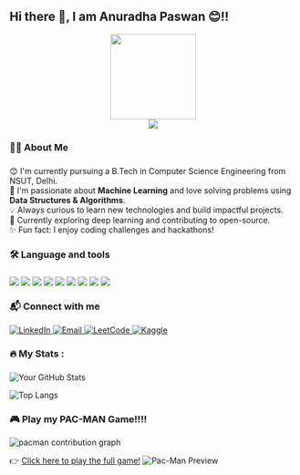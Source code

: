 ## Hi there 👋, I am Anuradha Paswan 😊!!
<div align="center">
  <img height="150" src="https://media.giphy.com/media/M9gbBd9nbDrOTu1Mqx/giphy.gif"  />
</div>

<div align="center">
  <img src="https://visitor-badge.laobi.icu/badge?page_id=maurodesouza.maurodesouza&"  />
</div>

###

<h3 align="left">👩‍💻 About Me</h3>

###
<p align="left">
  😊 I'm currently pursuing a B.Tech in Computer Science Engineering from NSUT, Delhi.<br>
  🚀 I'm passionate about <strong>Machine Learning</strong> and love solving problems using <strong>Data Structures & Algorithms</strong>.<br>
  💡 Always curious to learn new technologies and build impactful projects.<br>
  🌱 Currently exploring deep learning and contributing to open-source.<br>
  ✨ Fun fact: I enjoy coding challenges and hackathons!
</p>

###

<h3 align="left">🛠 Language and tools</h3>

###
<p align="left">
  <img src="https://img.shields.io/badge/C++-00599C?style=flat&logo=cplusplus&logoColor=white" />
  <img src="https://img.shields.io/badge/Python-3776AB?style=flat&logo=python&logoColor=white" />
  <img src="https://img.shields.io/badge/TensorFlow-FF6F00?style=flat&logo=tensorflow&logoColor=white" />
  <img src="https://img.shields.io/badge/Scikit--learn-F7931E?style=flat&logo=scikitlearn&logoColor=white" />
  <img src="https://img.shields.io/badge/NumPy-013243?style=flat&logo=numpy&logoColor=white" />
  <img src="https://img.shields.io/badge/Pandas-150458?style=flat&logo=pandas&logoColor=white" />
  <img src="https://img.shields.io/badge/Git-F05032?style=flat&logo=git&logoColor=white" />
  <img src="https://img.shields.io/badge/GitHub-181717?style=flat&logo=github&logoColor=white" />
  <img src="https://img.shields.io/badge/VS%20Code-007ACC?style=flat&logo=visual-studio-code&logoColor=white" />
</p>

<h3 align="left"> 📬 Connect with me</h3>
<p align="left">
  <a href="https://www.linkedin.com/in/anuradha-paswan-11891727b/" target="_blank">
    <img src="https://img.shields.io/badge/LinkedIn-0A66C2?style=flat&logo=linkedin&logoColor=white" alt="LinkedIn" />
  </a>
  <a href="https://mail.google.com/mail/u/2/#inbox" target="_blank">
    <img src="https://img.shields.io/badge/Email-D14836?style=flat&logo=gmail&logoColor=white" alt="Email" />
  </a>
  <a href="https://leetcode.com/u/anuradhapaswan/" target="_blank">
    <img src="https://img.shields.io/badge/LeetCode-FFA116?style=flat&logo=leetcode&logoColor=black" alt="LeetCode" />
  </a>
  <a href="https://www.kaggle.com/anuradhapaswan" target="_blank">
    <img src="https://img.shields.io/badge/Kaggle-20BEFF?style=flat&logo=kaggle&logoColor=white" alt="Kaggle" />
  </a>
</p>

###
<h3 align="left">🔥   My Stats :</h3>

###

![Your GitHub Stats](https://github-readme-stats.vercel.app/api?username=anuradhapaswan1&show_icons=true&theme=tokyonight&hide=contribs,prs)

![Top Langs](https://github-readme-stats.vercel.app/api/top-langs/?username=your-github-username&layout=compact&theme=tokyonight)


### 🎮 Play my PAC-MAN Game!!!!
<picture>
  <source media="(prefers-color-scheme: dark)" srcset="https://raw.githubusercontent.com/maurodesouza/maurodesouza/output/pacman-contribution-graph-dark.svg">
  <source media="(prefers-color-scheme: light)" srcset="https://raw.githubusercontent.com/maurodesouza/maurodesouza/output/pacman-contribution-graph.svg">
  <img alt="pacman contribution graph" src="https://raw.githubusercontent.com/maurodesouza/maurodesouza/output/pacman-contribution-graph.svg">
</picture>

👉 [Click here to play the full game!](https://anuradhapaswan1.github.io/pacman-game)
![Pac-Man Preview](https://your-domain.com/images/pacman-preview.gif)






      


